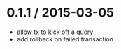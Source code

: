 
0.1.1 / 2015-03-05
==================

  * allow tx to kick off a query
  * add rollback on failed transaction

